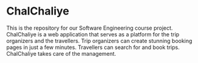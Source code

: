 # ChalChaliye
This is the repository for our Software Engineering course project.
ChalChaliye is a web application that serves as a platform for the trip organizers and the travellers. Trip organizers can create stunning booking pages in just a few minutes. Travellers can search for and book trips. ChalChaliye takes care of the management.
